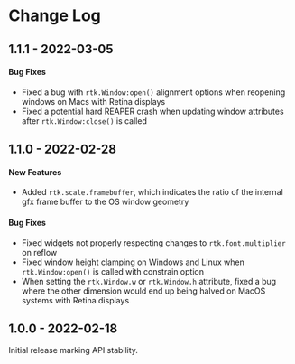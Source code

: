# Change Log

## 1.1.1 - 2022-03-05

#### Bug Fixes

* Fixed a bug with `rtk.Window:open()` alignment options when reopening windows on Macs with Retina displays
* Fixed a potential hard REAPER crash when updating window attributes after `rtk.Window:close()` is called


## 1.1.0 - 2022-02-28

#### New Features

* Added `rtk.scale.framebuffer`, which indicates the ratio of the internal gfx frame buffer to the OS window geometry

#### Bug Fixes

* Fixed widgets not properly respecting changes to `rtk.font.multiplier` on reflow
* Fixed window height clamping on Windows and Linux when `rtk.Window:open()` is called with constrain option
* When setting the `rtk.Window.w` or `rtk.Window.h` attribute, fixed a bug where the other dimension would end up being halved on MacOS systems with Retina displays


## 1.0.0 - 2022-02-18

Initial release marking API stability.
